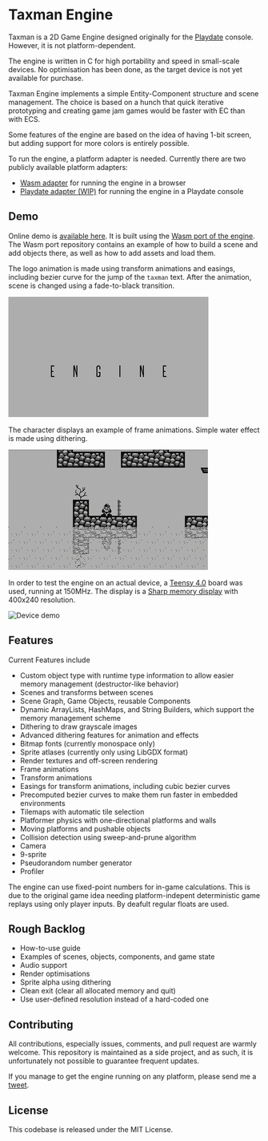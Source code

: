 # Taxman Engine

Taxman is a 2D Game Engine designed originally for the [Playdate](https://play.date) console. However, it is not platform-dependent.

The engine is written in C for high portability and speed in small-scale devices. No optimisation has been done, as the target device is not yet available for purchase.

Taxman Engine implements a simple Entity-Component structure and scene management. The choice is based on a hunch that quick iterative prototyping and creating game jam games would be faster with EC than with ECS.

Some features of the engine are based on the idea of having 1-bit screen, but adding support for more colors is entirely possible.

To run the engine, a platform adapter is needed. Currently there are two publicly available platform adapters:

- [Wasm adapter](https://github.com/mcdevon/taxman-wasm) for running the engine in a browser
- [Playdate adapter (WIP)](https://github.com/mcdevon/taxman-playdate) for running the engine in a Playdate console

## Demo

Online demo is [available here](https://mcdevon.github.io/taxman-wasm/). It is built using the [Wasm port of the engine](https://github.com/mcdevon/taxman-wasm). The Wasm port repository contains an example of how to build a scene and add objects there, as well as how to add assets and load them.

The logo animation is made using transform animations and easings, including bezier curve for the jump of the `taxman` text. After the animation, scene is changed using a fade-to-black transition.

![Logo animation](taxman-demo-1.gif)

The character displays an example of frame animations. Simple water effect is made using dithering.

![Character and tilemap demo](taxman-demo-2.gif)

In order to test the engine on an actual device, a [Teensy 4.0](https://www.pjrc.com/store/teensy40.html) board was used, running at 150MHz. The display is a [Sharp memory display](https://www.sharpsma.com/products?sharpCategory=Memory%20LCD&p_p_parallel=0&sharpProductRecordId=1504552) with 400x240 resolution.

![Device demo](taxman-device.gif)

## Features

Current Features include

- Custom object type with runtime type information to allow easier memory management (destructor-like behavior)
- Scenes and transforms between scenes
- Scene Graph, Game Objects, reusable Components
- Dynamic ArrayLists, HashMaps, and String Builders, which support the memory management scheme
- Dithering to draw grayscale images
- Advanced dithering features for animation and effects
- Bitmap fonts (currently monospace only)
- Sprite atlases (currently only using LibGDX format)
- Render textures and off-screen rendering
- Frame animations
- Transform animations
- Easings for transform animations, including cubic bezier curves
- Precomputed bezier curves to make them run faster in embedded environments
- Tilemaps with automatic tile selection
- Platformer physics with one-directional platforms and walls
- Moving platforms and pushable objects
- Collision detection using sweep-and-prune algorithm
- Camera
- 9-sprite
- Pseudorandom number generator
- Profiler

The engine can use fixed-point numbers for in-game calculations. This is due to the original game idea needing platform-indepent deterministic game replays using only player inputs. By deafult regular floats are used.

## Rough Backlog

- How-to-use guide
- Examples of scenes, objects, components, and game state
- Audio support
- Render optimisations
- Sprite alpha using dithering
- Clean exit (clear all allocated memory and quit)
- Use user-defined resolution instead of a hard-coded one

## Contributing

All contributions, especially issues, comments, and pull request are warmly welcome. This repository is maintained as a side project, and as such, it is unfortunately not possible to guarantee frequent updates.

If you manage to get the engine running on any platform, please send me a [tweet](https://twitter.com/jussienroos).

## License

This codebase is released under the MIT License.
